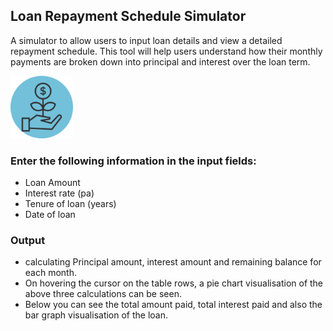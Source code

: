 ## Loan Repayment Schedule Simulator
A simulator to allow users to input loan details and view a detailed repayment schedule. This tool will help users understand how their monthly payments are broken down into principal and interest over the loan term.

<img src="/public/loan.svg" width=100px> 

### Enter the following information in the input fields:
* Loan Amount
* Interest rate (pa)
* Tenure of loan (years)
* Date of loan

### Output
* calculating Principal amount, interest amount and remaining balance for each month.
* On hovering the cursor on the table rows, a pie chart visualisation of the above three calculations can be seen.
* Below you can see the total amount paid, total interest paid and also the bar graph visualisation of the loan.
